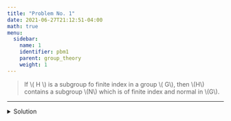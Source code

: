 ```yaml
---
title: "Problem No. 1"
date: 2021-06-27T21:12:51-04:00
math: true
menu:
  sidebar:
    name: 1
    identifier: pbm1
    parent: group_theory
    weight: 1
---
```



> If \\( H \\) is a subgroup fo finite index in a group \\( G\\), then \\(H\\) contains a subgroup \\(N\\) which is of finite index and normal in \\(G\\).

---


<details>
  <summary> Solution </summary>
  
  
 
</details>
